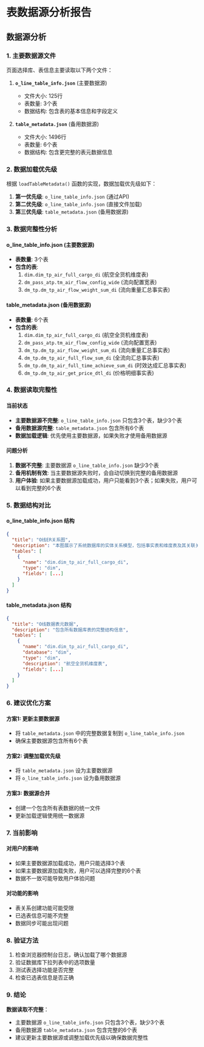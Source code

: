 # 表数据源分析报告

## 数据源分析

### 1. 主要数据源文件

页面选择库、表信息主要读取以下两个文件：

1. **`o_line_table_info.json`** (主要数据源)
   - 文件大小: 125行
   - 表数量: 3个表
   - 数据结构: 包含表的基本信息和字段定义

2. **`table_metadata.json`** (备用数据源)
   - 文件大小: 1496行
   - 表数量: 6个表
   - 数据结构: 包含更完整的表元数据信息

### 2. 数据加载优先级

根据 `loadTableMetadata()` 函数的实现，数据加载优先级如下：

1. **第一优先级**: `o_line_table_info.json` (通过API)
2. **第二优先级**: `o_line_table_info.json` (直接文件加载)
3. **第三优先级**: `table_metadata.json` (备用数据源)

### 3. 数据完整性分析

#### o_line_table_info.json (主要数据源)
- **表数量**: 3个表
- **包含的表**:
  1. `dim.dim_tp_air_full_cargo_di` (航空全货机维度表)
  2. `dm_pass_atp.tm_air_flow_config_wide` (流向配置宽表)
  3. `dm_tp.dm_tp_air_flow_weight_sum_di` (流向重量汇总事实表)

#### table_metadata.json (备用数据源)
- **表数量**: 6个表
- **包含的表**:
  1. `dim.dim_tp_air_full_cargo_di` (航空全货机维度表)
  2. `dm_pass_atp.tm_air_flow_config_wide` (流向配置宽表)
  3. `dm_tp.dm_tp_air_flow_weight_sum_di` (流向重量汇总事实表)
  4. `dm_tp.dm_tp_air_full_flow_sum_di` (全流向汇总事实表)
  5. `dm_tp.dm_tp_air_full_time_achieve_sum_di` (时效达成汇总事实表)
  6. `dm_tp.dm_tp_air_get_price_dtl_di` (价格明细事实表)

### 4. 数据读取完整性

#### 当前状态
- **主要数据源不完整**: `o_line_table_info.json` 只包含3个表，缺少3个表
- **备用数据源完整**: `table_metadata.json` 包含所有6个表
- **数据加载逻辑**: 优先使用主要数据源，如果失败才使用备用数据源

#### 问题分析
1. **数据不完整**: 主要数据源 `o_line_table_info.json` 缺少3个表
2. **备用机制有效**: 当主要数据源失败时，会自动切换到完整的备用数据源
3. **用户体验**: 如果主要数据源加载成功，用户只能看到3个表；如果失败，用户可以看到完整的6个表

### 5. 数据结构对比

#### o_line_table_info.json 结构
```json
{
  "title": "O线ER关系图",
  "description": "本图展示了系统数据库的实体关系模型，包括事实表和维度表及其关联关系。",
  "tables": [
    {
      "name": "dim.dim_tp_air_full_cargo_di",
      "type": "dim",
      "fields": [...]
    }
  ]
}
```

#### table_metadata.json 结构
```json
{
  "title": "O线数据表元数据",
  "description": "包含所有数据库表的完整结构信息",
  "tables": [
    {
      "name": "dim.dim_tp_air_full_cargo_di",
      "database": "dim",
      "type": "dim",
      "description": "航空全货机维度表",
      "fields": [...]
    }
  ]
}
```

### 6. 建议优化方案

#### 方案1: 更新主要数据源
- 将 `table_metadata.json` 中的完整数据复制到 `o_line_table_info.json`
- 确保主要数据源包含所有6个表

#### 方案2: 调整加载优先级
- 将 `table_metadata.json` 设为主要数据源
- 将 `o_line_table_info.json` 设为备用数据源

#### 方案3: 数据源合并
- 创建一个包含所有表数据的统一文件
- 更新加载逻辑使用统一数据源

### 7. 当前影响

#### 对用户的影响
- 如果主要数据源加载成功，用户只能选择3个表
- 如果主要数据源加载失败，用户可以选择完整的6个表
- 数据不一致可能导致用户体验问题

#### 对功能的影响
- 表关系创建功能可能受限
- 已选表信息可能不完整
- 数据同步可能出现问题

### 8. 验证方法

1. 检查浏览器控制台日志，确认加载了哪个数据源
2. 验证数据库下拉列表中的选项数量
3. 测试表选择功能是否完整
4. 检查已选表信息是否正确

### 9. 结论

**数据读取不完整**：
- 主要数据源 `o_line_table_info.json` 只包含3个表，缺少3个表
- 备用数据源 `table_metadata.json` 包含完整的6个表
- 建议更新主要数据源或调整加载优先级以确保数据完整性
